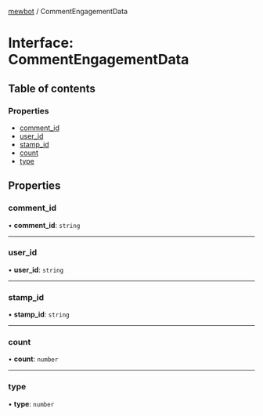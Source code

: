 [mewbot](../README.md) / CommentEngagementData

# Interface: CommentEngagementData

## Table of contents

### Properties

- [comment\_id](CommentEngagementData.md#comment_id)
- [user\_id](CommentEngagementData.md#user_id)
- [stamp\_id](CommentEngagementData.md#stamp_id)
- [count](CommentEngagementData.md#count)
- [type](CommentEngagementData.md#type)

## Properties

### comment\_id

• **comment\_id**: `string`

___

### user\_id

• **user\_id**: `string`

___

### stamp\_id

• **stamp\_id**: `string`

___

### count

• **count**: `number`

___

### type

• **type**: `number`
